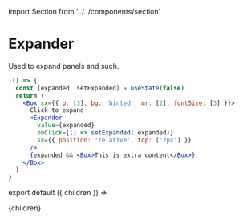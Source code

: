 import Section from '../../components/section'

# Expander

Used to expand panels and such.

```jsx live
;() => {
  const [expanded, setExpanded] = useState(false)
  return (
    <Box sx={{ p: [3], bg: 'hinted', mr: [2], fontSize: [3] }}>
      Click to expand
      <Expander
        value={expanded}
        onClick={() => setExpanded(!expanded)}
        sx={{ position: 'relative', top: ['2px'] }}
      />
      {expanded && <Box>This is extra content</Box>}
    </Box>
  )
}
```

export default ({ children }) => <Section name='expander'>{children}</Section>
